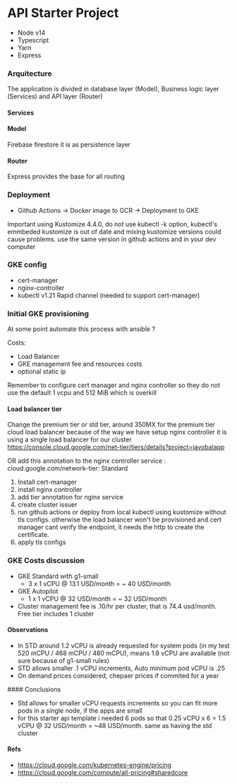 # API Starter Project

-   Node v14
-   Typescript
-   Yarn
-   Express

### Arquitecture

The application is divided in database layer (Model), Business logic layer (Services) and API layer (Router)

#### Services

#### Model

Firebase firestore it is as persistence layer

#### Router
Express provides the base for all routing

### Deployment
* Github Actions -> Docker image to GCR -> Deployment to GKE

Important using Kustomize 4.4.0, do not use kubectl -k option, kubectl's emmbeded kustomize is out of date and mixing kustomize versions could cause problems. use the same version in github actions and in your dev computer

### GKE config
* cert-manager
* nginx-controller
* kubectl v1.21 Rapid channel (needed to support cert-manager)

### Initial GKE provisioning
At some point automate this process with ansible ?

Costs:
* Load Balancer
* GKE management fee and resources costs
* optional static ip

Remember to configure cert manager and nginx controller so they do not use the default 1 vcpu and 512 MiB which is overkill
#### Load balancer tier
Change the premium tier or std tier, around 350MX for the premium tier cloud load balancer
because of the way we have setup nginx controller it is using a single load balancer for our cluster
https://console.cloud.google.com/net-tier/tiers/details?project=javobalapp

OR add this annotation to the nginx controller service : cloud.google.com/network-tier: Standard

1. Install cert-manager
2. install nginx controller
3. add tier annotation for nginx service
3. create cluster issuer
4. run github actions or deploy from local kubectl using kustomize without tls configs. otherwise the load balancer won't be provisioned and cert manager cant verify the endpoint, it needs the http to create the certificate.
5. apply tls configs


### GKE Costs discussion

* GKE Standard with g1-small
  * 3 x 1 vCPU @ 13.1 USD/month = ~ 40 USD/month
* GKE Autopilot
  * 1 x 1 vCPU @ 32 USD/month = ~ 32 USD/month
* Cluster management fee is .10/hr per cluster, that is 74.4 usd/month. Free tier includes 1 cluster

#### Observations
* In STD around 1.2 vCPU is already requested for system pods (in my test 520 mCPU / 468 mCPU / 480 mCPU), means 1.8 vCPU are available (not sure because of g1-small rules)
* STD allows smaller .1 vCPU increments, Auto minimum pod vCPU is .25
* On demand prices considered, chepaer prices if commited for a year

#### Conclusions
* Std allows for smaller vCPU requests increments so you can fit more pods in a single node, if the apps are small
* for this starter api template i needed 6 pods so that 0.25 vCPU x 6 = 1.5 vCPU @ 32 USD/month = ~48 USD/month. same as having the std cluster

#### Refs
* https://cloud.google.com/kubernetes-engine/pricing
* https://cloud.google.com/compute/all-pricing#sharedcore
